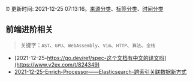 :alarm_clock: 更新时间: 2021-12-25 07:13:16。[来源分类](../README.md)、[标签分类](../TAGS.md)、[时间分类](../TIMELINE.md)

## 前端进阶相关


> 关键字：`AST`、`GPU`、`WebAssembly`、`Vim`、`HTTP`、`算法`、`全栈`



- [2021-12-25-https://go.dev/ref/spec-这个文档有中文的译文吗](https://www.v2ex.com/t/824349) 
- [2021-12-25-Enrich-Processor——Elasticsearch-跨索引关联数据新方式](https://toutiao.io/k/igeh9aw) 